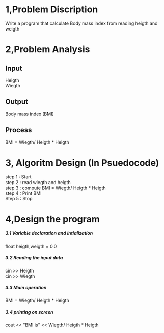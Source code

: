 # 1,Problem Discription
Write a program that calculate Body mass index from reading heigth and weigth</br>
# 2,Problem Analysis
## Input 
Heigth</br>
Wiegth</br>
## Output 
Body mass index (BMI)
## Process
BMI = Wiegth/ Heigth * Heigth </br>
# 3, Algoritm Design (In Psuedocode) </br>
step 1 : Start </br>
step 2 : read wiegth and heigth </br>
step 3 : compute BMI =  Wiegth/ Heigth * Heigth </br>
step 4 : Print BMI </br>
Step 5 : Stop </br>
# 4,Design the program
##### 3.1 Variable declaration and intialization
float heigth,weigth = 0.0 </br>
##### 3.2 Reading the input data
cin >> Heigth </br>
cin >> Wiegth </br>
##### 3.3 Main operation 
BMI =  Wiegth/ Heigth * Heigth </br>
##### 3.4 printing on screen
cout <<  "BMI is" << Wiegth/ Heigth * Heigth






